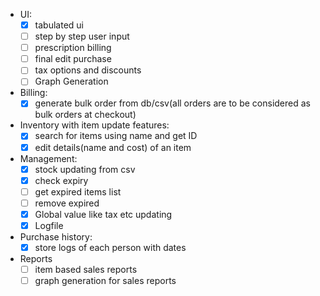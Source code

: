 * UI:
	- [x] tabulated ui
	- [ ] step by step user input
	- [ ] prescription billing
	- [ ] final edit purchase
	- [ ] tax options and discounts
	- [ ] Graph Generation
* Billing:
	- [x] generate bulk order from db/csv(all orders are to be considered as bulk orders at checkout)
* Inventory with item update features:
	- [x] search for items using name and get ID
	- [x] edit details(name and cost) of an item
* Management:
	- [x] stock updating from csv
	- [x] check expiry
	- [ ] get expired items list
	- [ ] remove expired
	- [x] Global value like tax etc updating
	- [x] Logfile
* Purchase history:
	- [x] store logs of each person with dates
* Reports
	- [ ] item based sales reports
	- [ ] graph generation for sales reports
